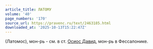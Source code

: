 ```yaml
---
article_title: ЛАТОМУ
volume: '40'
page_numbers: '170'
source_url: https://pravenc.ru/text/2463185.html
downloaded_at: '2025-10-13T15:22:47Z'
---
```


(Латомос), мон-рь - см. в ст. [Осиос Давид](<https://pravenc.ru/text/Осиос Давид.html>), мон-рь в Фессалонике.
